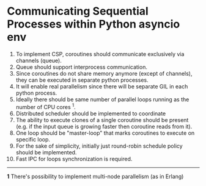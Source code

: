 Communicating Sequential Processes within Python asyncio env
===========================================================

1. To implement CSP, coroutines should communicate exclusively via channels (queue).
1. Queue should support interprocess communication.
1. Since coroutines do not share memory anymore (except of channels),
they can be executed in separate python processes.
1. It will enable real parallelism since there will be separate GIL in each python process.
1. Ideally there should be same number of parallel loops running as the number of CPU cores <sup>1</sup>.
1. Distributed scheduler should be implemented to coordinate
1. The ability to execute clones of a single coroutine should be present
 (e.g. if the input queue is growing faster then coroutine reads from it).
1. One loop should be "master-loop" that marks coroutines to execute on specific loop.
1. For the sake of simplicity, initially just round-robin schedule policy should be implemented. 
1. Fast IPC for loops synchronization is required.

-------

**1** There's possibility to implement multi-node parallelism (as in Erlang)
